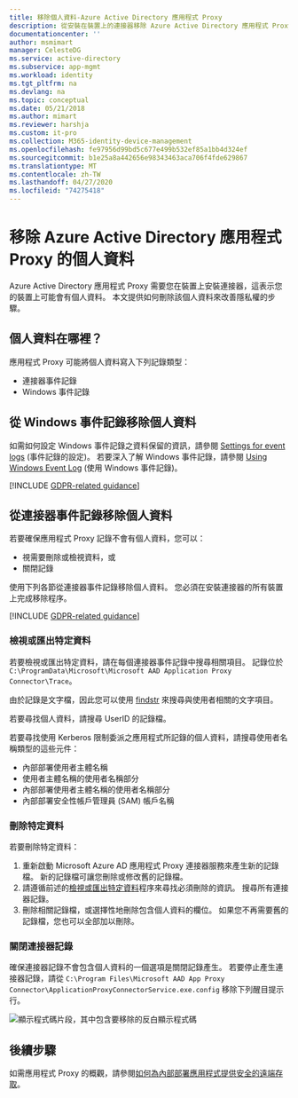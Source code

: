```yaml
---
title: 移除個人資料-Azure Active Directory 應用程式 Proxy
description: 從安裝在裝置上的連接器移除 Azure Active Directory 應用程式 Proxy 的個人資料。
documentationcenter: ''
author: msmimart
manager: CelesteDG
ms.service: active-directory
ms.subservice: app-mgmt
ms.workload: identity
ms.tgt_pltfrm: na
ms.devlang: na
ms.topic: conceptual
ms.date: 05/21/2018
ms.author: mimart
ms.reviewer: harshja
ms.custom: it-pro
ms.collection: M365-identity-device-management
ms.openlocfilehash: fe97956d99bd5c677e499b532ef85a1bb4d324ef
ms.sourcegitcommit: b1e25a8a442656e98343463aca706f4fde629867
ms.translationtype: MT
ms.contentlocale: zh-TW
ms.lasthandoff: 04/27/2020
ms.locfileid: "74275418"
---
```

# <a name="remove-personal-data-for-azure-active-directory-application-proxy"></a>移除 Azure Active Directory 應用程式 Proxy 的個人資料

Azure Active Directory 應用程式 Proxy 需要您在裝置上安裝連接器，這表示您的裝置上可能會有個人資料。 本文提供如何刪除該個人資料來改善隱私權的步驟。

## <a name="where-is-the-personal-data"></a>個人資料在哪裡？

應用程式 Proxy 可能將個人資料寫入下列記錄類型：

- 連接器事件記錄
- Windows 事件記錄

## <a name="remove-personal-data-from-windows-event-logs"></a>從 Windows 事件記錄移除個人資料

如需如何設定 Windows 事件記錄之資料保留的資訊，請參閱 [Settings for event logs](https://technet.microsoft.com/library/cc952132.aspx) (事件記錄的設定)。 若要深入了解 Windows 事件記錄，請參閱 [Using Windows Event Log](https://msdn.microsoft.com/library/windows/desktop/aa385772.aspx) (使用 Windows 事件記錄)。

[!INCLUDE [GDPR-related guidance](../../../includes/gdpr-hybrid-note.md)]

## <a name="remove-personal-data-from-connector-event-logs"></a>從連接器事件記錄移除個人資料

若要確保應用程式 Proxy 記錄不會有個人資料，您可以：

- 視需要刪除或檢視資料，或
- 關閉記錄

使用下列各節從連接器事件記錄移除個人資料。 您必須在安裝連接器的所有裝置上完成移除程序。

[!INCLUDE [GDPR-related guidance](../../../includes/gdpr-intro-sentence.md)]

### <a name="view-or-export-specific-data"></a>檢視或匯出特定資料

若要檢視或匯出特定資料，請在每個連接器事件記錄中搜尋相關項目。 記錄位於 `C:\ProgramData\Microsoft\Microsoft AAD Application Proxy Connector\Trace`。

由於記錄是文字檔，因此您可以使用 [findstr](https://docs.microsoft.com/windows-server/administration/windows-commands/findstr) 來搜尋與使用者相關的文字項目。  

若要尋找個人資料，請搜尋 UserID 的記錄檔。

若要尋找使用 Kerberos 限制委派之應用程式所記錄的個人資料，請搜尋使用者名稱類型的這些元件：

- 內部部署使用者主體名稱
- 使用者主體名稱的使用者名稱部分
- 內部部署使用者主體名稱的使用者名稱部分
- 內部部署安全性帳戶管理員 (SAM) 帳戶名稱

### <a name="delete-specific-data"></a>刪除特定資料

若要刪除特定資料：

1. 重新啟動 Microsoft Azure AD 應用程式 Proxy 連接器服務來產生新的記錄檔。 新的記錄檔可讓您刪除或修改舊的記錄檔。 
1. 請遵循前述的[檢視或匯出特定資料](#view-or-export-specific-data)程序來尋找必須刪除的資訊。 搜尋所有連接器記錄。
1. 刪除相關記錄檔，或選擇性地刪除包含個人資料的欄位。 如果您不再需要舊的記錄檔，您也可以全部加以刪除。

### <a name="turn-off-connector-logs"></a>關閉連接器記錄

確保連接器記錄不會包含個人資料的一個選項是關閉記錄產生。 若要停止產生連接器記錄，請從 `C:\Program Files\Microsoft AAD App Proxy Connector\ApplicationProxyConnectorService.exe.config` 移除下列醒目提示行。

![顯示程式碼片段，其中包含要移除的反白顯示程式碼](./media/application-proxy-remove-personal-data/01.png)

## <a name="next-steps"></a>後續步驟

如需應用程式 Proxy 的概觀，請參閱[如何為內部部署應用程式提供安全的遠端存取](application-proxy.md)。